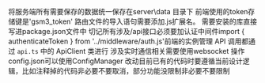 将服务端所有需要保存的数据统一保存在server\data 目录下
前端使用的token存储键是'gsm3_token'
路由文件的导入语句需要添加.js扩展名。
需要安装的库直接写进package.json文件中
切记所有涉及/api接口必须要加认证中间件import { authenticateToken } from '../middleware/auth.js'前端的实例管理 API 调用都通过 `api.ts` 中的 ApiClient 类进行
涉及实时通信相关需要使用websocket
操作config.json可以使用ConfigManager
改动目前已有的代码时要遵循当前设计逻辑，比如注释掉的代码非必要不要取消，部分功能没限制非必要不要限制